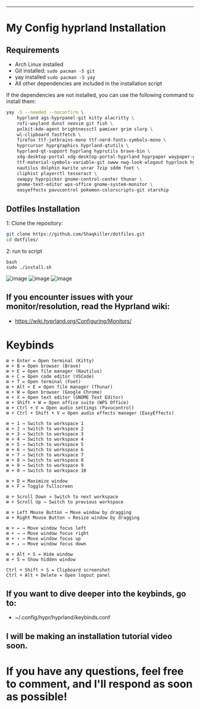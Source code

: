 ---------------------------------------------------------------------------------------------------------------------------------------------------------------------------------------------------------
# My Config hyprland Installation

## Requirements
- Arch Linux installed
- Git installed: `sudo pacman -S git`
- yay installed `sudo pacman -S yay`
- All other dependencies are included in the installation script

 
If the dependencies are not installed, you can use the following command to install them:  

```bash
yay -S --needed --noconfirm \
    hyprland ags-hyprpanel-git kitty alacritty \
    rofi-wayland dunst neovim git fish \
    polkit-kde-agent brightnessctl pamixer grim slurp \
    wl-clipboard fastfetch \
    firefox ttf-jetbrains-mono ttf-nerd-fonts-symbols-mono \
    hyprcursor hyprgraphics hyprland-qtutils \
    hyprland-qt-support hyprlang hyprutils brave-bin \
    xdg-desktop-portal xdg-desktop-portal-hyprland hyprpaper waypaper-git \
    ttf-material-symbols-variable-git swww nwg-look wlogout hyprlock hyprpaper \
    nautilus dolphin kwrite unrar 7zip sddm foot \
    cliphist playerctl tesseract \
    swappy hyprpicker gnome-control-center thunar \
    gnome-text-editor wps-office gnome-system-monitor \
    easyeffects pavucontrol pokemon-colorscripts-git starship
```

## Dotfiles Installation

1: Clone the repository:

```bash
git clone https://github.com/Shaqkiller/dotfiles.git
cd dotfiles/
```
2: run to script 
```
bash
sudo ./install.sh
```


![image](https://github.com/user-attachments/assets/49c0b2db-55ed-4073-9e5c-cadf9eee383a)
![image](https://github.com/user-attachments/assets/ab5a0f3a-5eb5-44e6-ba51-e798b40ed729)
![image](https://github.com/user-attachments/assets/35096a7a-c5d1-4a65-8785-07c445857a63)


## If you encounter issues with your monitor/resolution, read the Hyprland wiki:
- https://wiki.hyprland.org/Configuring/Monitors/

# Keybinds 
```
⊞ + Enter = Open terminal (Kitty)  
⊞ + B = Open browser (Brave)  
⊞ + E = Open file manager (Nautilus)  
⊞ + C = Open code editor (VSCode)  
⊞ + T = Open terminal (Foot)  
⊞ + Alt + E = Open file manager (Thunar)  
⊞ + W = Open browser (Google Chrome)  
⊞ + X = Open text editor (GNOME Text Editor)  
⊞ + Shift + W = Open office suite (WPS Office)  
⊞ + Ctrl + V = Open audio settings (Pavucontrol)  
⊞ + Ctrl + Shift + V = Open audio effects manager (EasyEffects)  

⊞ + 1 → Switch to workspace 1  
⊞ + 2 → Switch to workspace 2  
⊞ + 3 → Switch to workspace 3  
⊞ + 4 → Switch to workspace 4  
⊞ + 5 → Switch to workspace 5  
⊞ + 6 → Switch to workspace 6  
⊞ + 7 → Switch to workspace 7  
⊞ + 8 → Switch to workspace 8  
⊞ + 9 → Switch to workspace 9  
⊞ + 0 → Switch to workspace 10  

⊞ + D = Maximize window  
⊞ + F = Toggle fullscreen  

⊞ + Scroll Down → Switch to next workspace  
⊞ + Scroll Up → Switch to previous workspace  

⊞ + Left Mouse Button → Move window by dragging  
⊞ + Right Mouse Button → Resize window by dragging  

⊞ + ← → Move window focus left  
⊞ + → → Move window focus right  
⊞ + ↑ → Move window focus up  
⊞ + ↓ → Move window focus down  

⊞ + Alt + S = Hide window  
⊞ + S = Show hidden window  

Ctrl + Shift + S = Clipboard screenshot  
Ctrl + Alt + Delete = Open logout panel  
```
## If you want to dive deeper into the keybinds, go to:

- ~/.config/hypr/hyprland/keybinds.conf



## I will be making an installation tutorial video soon.






# If you have any questions, feel free to comment, and I'll respond as soon as possible!


